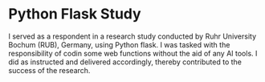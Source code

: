 # Python Flask Study

I served as a respondent in a research study conducted by Ruhr University Bochum (RUB), Germany, using Python flask. I was tasked with the responsibility of codin some web functions without the aid of any AI tools. I did as instructed and delivered accordingly, thereby contributed to the success of the research. 